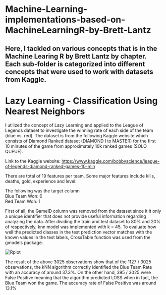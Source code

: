 # Machine-Learning-implementations-based-on-MachineLearningR-by-Brett-Lantz

## Here, I tackled on various concepts that is in the Machine Learing R by Brett Lantz by chapter. Each sub-folder is categorized into different concepts that were used to work with datasets from Kaggle.

# Lazy Learning - Classification Using Nearest Neighbors

I utilized the concept of Lazy Learning and applied to the League of Legends dataset to investigate the winning rate of each side of the team (blue vs. red). The dataset is from the following Kaggle website which consists of Diamond Ranked dataset (DIAMOND I to MASTER) for the first 10 minutes of the game from approximately 10k ranked games (SOLO QUEUE).

Link to the Kaggle website: https://www.kaggle.com/bobbyscience/league-of-legends-diamond-ranked-games-10-min

There are total of 19 features per team. Some major features include kills, deaths, gold, experience and level.

The following was the target column<br/>
Blue Team Won: 0<br/>
Red Team Won: 1

First of all, the GameID column was removed from the dataset since it it only a unique identifier that does not provide useful information regarding analyzing the data. After dividing the train and test dataset to 80% and 20% of respectively, knn model was implemented with k = 45. To evaluate how well the predicted classes in the test prediction vector matches with the known values in the test labels, CrossTable function was used from the gmodels package.

![Rplot](https://user-images.githubusercontent.com/52622346/86861903-c36f6280-c08d-11ea-981a-ad739d1c4ee2.png)


The result of the above 3025 observations show that of the 1127 / 3025 observations, the kNN algorithm correctly identified the Blue Team Rate with an accuracy of around 37.3%. On the other hand, 395 / 3025 were False Positive meaning that the algorithm predicted LOSS when in fact, the Blue Team won the game. The accuracy rate of False Positive was around 13.1%
